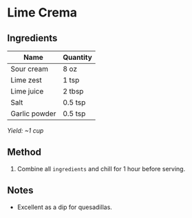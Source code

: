 # Lime Crema

## Ingredients

| Name          | Quantity |
| ------------- | -------- |
| Sour cream    | 8 oz     |
| Lime zest     | 1 tsp    |
| Lime juice    | 2 tbsp   |
| Salt          | 0.5 tsp  |
| Garlic powder | 0.5 tsp  |

_Yield: ~1 cup_

## Method

1. Combine all `ingredients` and chill for 1 hour before serving.

## Notes

- Excellent as a dip for quesadillas.
